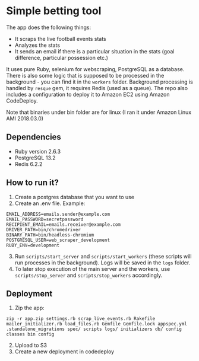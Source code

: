 # Simple betting tool

The app does the following things:
- It scraps the live football events stats
- Analyzes the stats
- It sends an email if there is a particular situation in the stats (goal difference, particular possession etc.)

It uses pure Ruby, selenium for webscraping, PostgreSQL as a database.
There is also some logic that is supposed to be processed in the background - you can find it in the `workers` folder.
Background processing is handled by `resque` gem, it requires Redis (used as a queue).
The repo also includes a configuration to deploy it to Amazon EC2 using Amazon CodeDeploy.

Note that binaries under bin folder are for linux (I ran it under Amazon Linux AMI 2018.03.0)

## Dependencies
- Ruby version 2.6.3
- PostgreSQL 13.2
- Redis 6.2.2

## How to run it?

1. Create a postgres database that you want to use
2. Create an .env file. Example:
```
EMAIL_ADDRESS=emails.sender@example.com
EMAIL_PASSWORD=secretpassword
RECIPIENT_EMAIL=emails.receiver@example.com
DRIVER_PATH=bin/chromedriver
BINARY_PATH=bin/headless-chromium
POSTGRESQL_USER=web_scraper_development
RUBY_ENV=development
```
3. Run `scripts/start_server` and `scripts/start_workers` (these scripts will run processes in the background). Logs will be saved in the `logs` folder.
4. To later stop execution of the main server and the workers, use `scripts/stop_server` and `scripts/stop_workers` accordingly.

## Deployment

1. Zip the app:
```
zip -r app.zip settings.rb scrap_live_events.rb Rakefile mailer_initializer.rb load_files.rb Gemfile Gemfile.lock appspec.yml .standalone_migrations spec/ scripts logs/ initializers db/ config classes bin config
```
2. Upload to S3
3. Create a new deployment in codedeploy